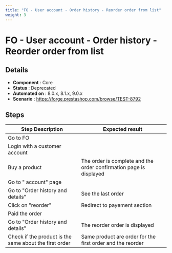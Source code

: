 ```yaml
---
title: "FO - User account - Order history - Reorder order from list"
weight: 3
---
```


# FO - User account - Order history - Reorder order from list
## Details
* **Component** : Core
* **Status** : Deprecated
* **Automated on** : 8.0.x, 8.1.x, 9.0.x
* **Scenario** : https://forge.prestashop.com/browse/TEST-8792

## Steps
| Step Description | Expected result |
| ----- | ----- |
| Go to FO |  |
| Login with a customer account |  |
| Buy a product | The order is complete and the order confirmation page is displayed |
| Go to " account" page |  |
| Go to "Order history and details" | See the last order |
| Click on "reorder" | Redirect to payement section |
| Paid the order |  |
| Go to "Order history and details" | The reorder order is displayed |
| Check if the product is the same about the first order | Same product are order for the first order and the reorder |
